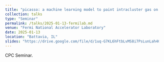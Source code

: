 ```yaml
---
title: "picasso: a machine learning model to paint intracluster gas on gravity-only simulations"
collection: talks
type: "Seminar"
permalink: /talks/2025-01-13-fermilab.md
venue: "Fermi National Accelerator Laboratory"
date: 2025-01-13
location: "Battavia, IL"
slides: "https://drive.google.com/file/d/1uq-G7KL6hFtbLvMS8i7PsLunLah4GvwL/view?usp=sharing"
---
```


CPC Seminar.
